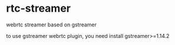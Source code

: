 # rtc-streamer 

webrtc streamer based on gstreamer

to use gstreamer webrtc plugin,  you need install gstreamer>=1.14.2
